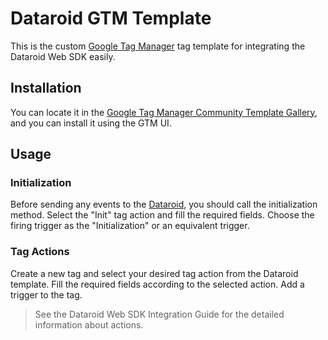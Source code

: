 # Dataroid GTM Template

This is the custom [Google Tag Manager](https://tagmanager.google.com/)
tag template for integrating the Dataroid Web SDK easily.

## Installation

You can locate it in the [Google Tag Manager Community Template Gallery](https://tagmanager.google.com/gallery),
and you can install it using the GTM UI.

## Usage

### Initialization

Before sending any events to the [Dataroid](https://www.dataroid.com/),
you should call the initialization method. Select the "Init" tag action
and fill the required fields. Choose the firing trigger as the "Initialization"
or an equivalent trigger.

### Tag Actions

Create a new tag and select your desired tag action from the Dataroid template.
Fill the required fields according to the selected action. Add a trigger to the tag.

> See the Dataroid Web SDK Integration Guide for the detailed information about actions.
